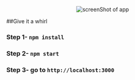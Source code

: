 <p align="center">
  <img src="../public/screenShot.png" alt="screenShot of app"/>
</p>
##Give it a whirl

### Step 1- `npm install`
### Step 2- `npm start` 
### Step 3-  go to `http://localhost:3000`


